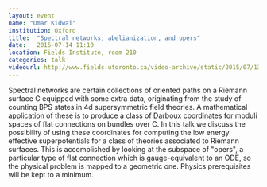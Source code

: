 ```yaml
---
layout: event
name: "Omar Kidwai"
institution: Oxford
title:  "Spectral networks, abelianization, and opers"
date:   2015-07-14 11:10
location: Fields Institute, room 210
categories: talk
videourl: http://www.fields.utoronto.ca/video-archive/static/2015/07/136-4738/mergedvideo.ogv
---
```


Spectral networks are certain collections of oriented paths on a Riemann
surface C equipped with some extra data, originating from the study of
counting BPS states in 4d supersymmetric field theories. A mathematical
application of these is to produce a class of Darboux coordinates for
moduli spaces of flat connections on bundles over C. In this talk we
discuss the possibility of using these coordinates for computing the low
energy effective superpotentials for a class of theories associated to
Riemann surfaces. This is accomplished by looking at the subspace of
"opers", a particular type of flat connection which is gauge-equivalent to
an ODE, so the physical problem is mapped to a geometric one. Physics
prerequisites will be kept to a minimum.